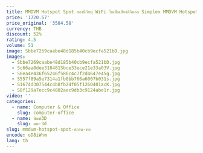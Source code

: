 ```yaml
---
title: MMDVM Hotspot Spot สถานีวิทยุ WiFi โมเด็มเสียงดิจิตอล Simplex MMDVM Hotspot สนับสนุน P25 DMR YSF NXDN
price: '1720.57'
price_original: '3584.58'
currency: THB
discount: 52%
rating: 4.5
volume: 51
image: Sbbe7269caabe48d185b40cb9ecfa521bD.jpg
images:
  - Sbbe7269caabe48d185b40cb9ecfa521bD.jpg
  - Sc66aa8dee3184815bce33ece21e33a03V.jpg
  - S6ea4e436f65246f586c4c7f2d4647e45g.jpg
  - S557f89a5e7314a1fb0bb766a6007b031s.jpg
  - S1674d307544c4b8fb24f05f1260401acK.jpg
  - S8f129a7ecc9c4802aec9db3c9124abe1r.jpg
video: ''
categories:
  - name: Computer & Office
    slug: computer-office
  - name: พิมพ์3D
    slug: มพ-3d
slug: mmdvm-hotspot-spot-สถาน-ทย
encode: oD8iWnm
lang: th
---
```

  